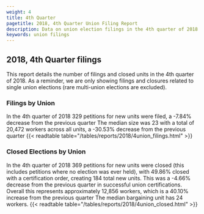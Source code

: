 ```yaml
---
weight: 4
title: 4th Quarter
pagetitle: 2018, 4th Quarter Union Filing Report
description: Data on union election filings in the 4th quarter of 2018
keywords: union filings
---
```


## 2018, 4th Quarter filings

This report details the number of filings and closed units in the 4th quarter of 2018. As a reminder, we are only showing filings and closures related to single union elections (rare multi-union elections are excluded).

### Filings by Union
In the 4th quarter of 2018 329 petitions for new units were filed, a -7.84% decrease from the previous quarter The median size was 23 with a total of 20,472 workers across all units, a -30.53% decrease from the previous quarter
{{< readtable table="/tables/reports/2018/4union_filings.html" >}}

### Closed Elections by Union
In the 4th quarter of 2018 369 petitions for new units were closed (this includes petitions where no election was ever held), with 49.86% closed with a certification order, creating 184 total new units. This was a -4.66% decrease from the previous quarter in successful union certifications. Overall this represents approximately 12,856 workers, which is a 40.10% increase from the previous quarter The median bargaining unit has 24 workers.
{{< readtable table="/tables/reports/2018/4union_closed.html" >}}
